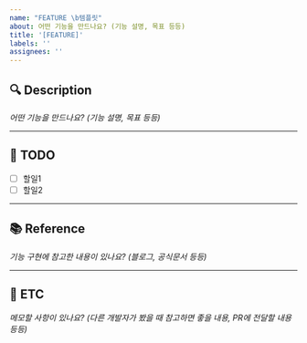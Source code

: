 ```yaml
---
name: "FEATURE \b템플릿"
about: 어떤 기능을 만드나요? (기능 설명, 목표 등등)
title: '[FEATURE]'
labels: ''
assignees: ''
---
```


## :mag: Description

_어떤 기능을 만드나요? (기능 설명, 목표 등등)_

<hr>

## :hammer: TODO

- [ ] 할일1
- [ ] 할일2

<hr>

## :books: Reference

_기능 구현에 참고한 내용이 있나요? (블로그, 공식문서 등등)_

<hr>

## :bell: ETC

_메모할 사항이 있나요? (다른 개발자가 봤을 때 참고하면 좋을 내용, PR에 전달할 내용 등등)_
